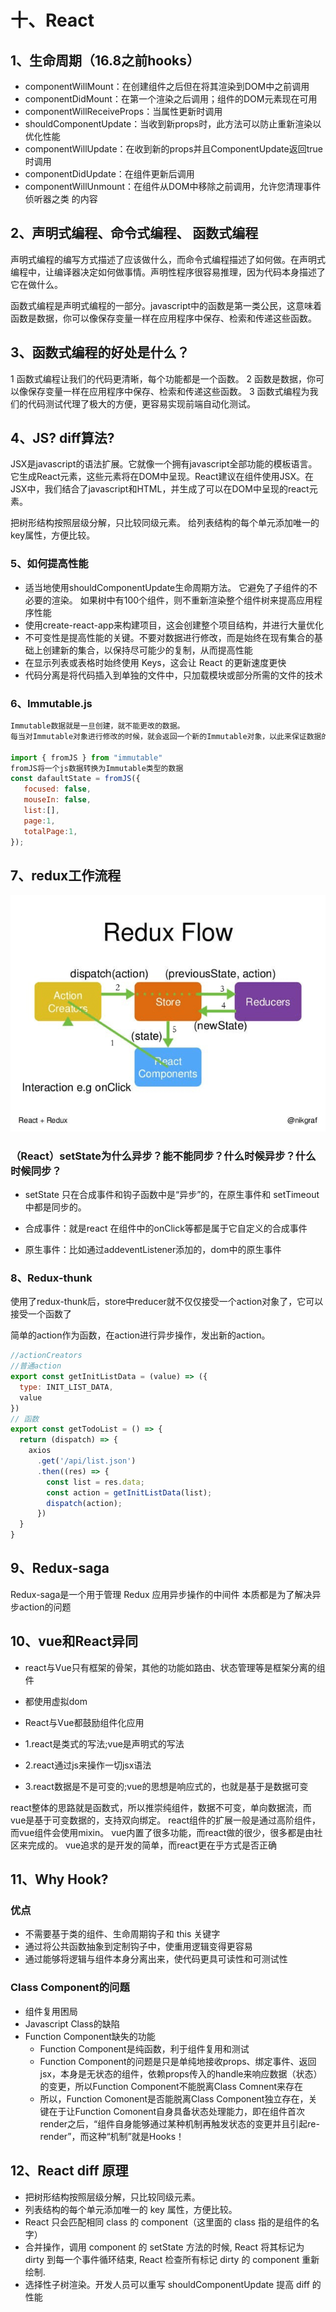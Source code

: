 # 十、React
## 1、生命周期（16.8之前hooks）
- componentWillMount：在创建组件之后但在将其渲染到DOM中之前调用
- componentDidMount：在第一个渲染之后调用；组件的DOM元素现在可用
- componentWillReceiveProps：当属性更新时调用
- shouldComponentUpdate：当收到新props时，此方法可以防止重新渲染以优化性能
- componentWillUpdate：在收到新的props并且ComponentUpdate返回true时调用
- componentDidUpdate：在组件更新后调用
- componentWillUnmount：在组件从DOM中移除之前调用，允许您清理事件侦听器之类
的内容
  

## 2、声明式编程、命令式编程、 函数式编程
声明式编程的编写方式描述了应该做什么，而命令式编程描述了如何做。在声明式编程中，让编译器决定如何做事情。声明性程序很容易推理，因为代码本身描述了它在做什么。

函数式编程是声明式编程的一部分。javascript中的函数是第一类公民，这意味着函数是数据，你可以像保存变量一样在应用程序中保存、检索和传递这些函数。

## 3、函数式编程的好处是什么？
1 函数式编程让我们的代码更清晰，每个功能都是一个函数。
2 函数是数据，你可以像保存变量一样在应用程序中保存、检索和传递这些函数。
3 函数式编程为我们的代码测试代理了极大的方便，更容易实现前端自动化测试。 


## 4、JS? diff算法?
JSX是javascript的语法扩展。它就像一个拥有javascript全部功能的模板语言。它生成React元素，这些元素将在DOM中呈现。React建议在组件使用JSX。在JSX中，我们结合了javascript和HTML，并生成了可以在DOM中呈现的react元素。

把树形结构按照层级分解，只比较同级元素。
给列表结构的每个单元添加唯一的key属性，方便比较。

### 5、如何提高性能
 - 适当地使用shouldComponentUpdate生命周期方法。 它避免了子组件的不必要的渲染。 如果树中有100个组件，则不重新渲染整个组件树来提高应用程序性能
 - 使用create-react-app来构建项目，这会创建整个项目结构，并进行大量优化
 - 不可变性是提高性能的关键。不要对数据进行修改，而是始终在现有集合的基础上创建新的集合，以保持尽可能少的复制，从而提高性能
 - 在显示列表或表格时始终使用 Keys，这会让 React 的更新速度更快
 - 代码分离是将代码插入到单独的文件中，只加载模块或部分所需的文件的技术


### 6、Immutable.js
 ```js
Immutable数据就是一旦创建，就不能更改的数据。
每当对Immutable对象进行修改的时候，就会返回一个新的Immutable对象，以此来保证数据的不可变

import { fromJS } from "immutable"
fromJS将一个js数据转换为Immutable类型的数据
const dafaultState = fromJS({
    focused: false,
    mouseIn: false,
    list:[],
    page:1,
    totalPage:1,
});

 ```
 ## 7、redux工作流程

 ![dd](../images/redux.jpg)

 ### （React）setState为什么异步？能不能同步？什么时候异步？什么时候同步？
- setState 只在合成事件和钩子函数中是“异步”的，在原生事件和 setTimeout 中都是同步的。

- 合成事件：就是react 在组件中的onClick等都是属于它自定义的合成事件

- 原生事件：比如通过addeventListener添加的，dom中的原生事件

### 8、Redux-thunk
使用了redux-thunk后，store中reducer就不仅仅接受一个action对象了，它可以接受一个函数了

简单的action作为函数，在action进行异步操作，发出新的action。

```js
//actionCreators
//普通action
export const getInitListData = (value) => ({
  type: INIT_LIST_DATA,
  value
})
// 函数
export const getTodoList = () => {
  return (dispatch) => {
    axios
      .get('/api/list.json')
      .then((res) => {
        const list = res.data;
        const action = getInitListData(list);
        dispatch(action);
      })
  }
}
```


## 9、Redux-saga
Redux-saga是一个用于管理 Redux 应用异步操作的中间件
本质都是为了解决异步action的问题

## 10、vue和React异同
- react与Vue只有框架的骨架，其他的功能如路由、状态管理等是框架分离的组件
- 都使用虚拟dom
- React与Vue都鼓励组件化应用

- 1.react是类式的写法;vue是声明式的写法
- 2.react通过js来操作一切jsx语法
- 3.react数据是不是可变的;vue的思想是响应式的，也就是基于是数据可变


react整体的思路就是函数式，所以推崇纯组件，数据不可变，单向数据流，而vue是基于可变数据的，支持双向绑定。
react组件的扩展一般是通过高阶组件，而vue组件会使用mixin。
vue内置了很多功能，而react做的很少，很多都是由社区来完成的。
vue追求的是开发的简单，而react更在乎方式是否正确


## 11、Why Hook?
### 优点
- 不需要基于类的组件、生命周期钩子和 this 关键字
- 通过将公共函数抽象到定制钩子中，使重用逻辑变得更容易
- 通过能够将逻辑与组件本身分离出来，使代码更具可读性和可测试性

### Class Component的问题
- 组件复用困局
- Javascript Class的缺陷
- Function Component缺失的功能
  - Function Component是纯函数，利于组件复用和测试
  - Function Component的问题是只是单纯地接收props、绑定事件、返回jsx，本身是无状态的组件，依赖props传入的handle来响应数据（状态）的变更，所以Function Component不能脱离Class Comnent来存在
  - 所以，Function Comonent是否能脱离Class Component独立存在，关键在于让Function Comonent自身具备状态处理能力，即在组件首次render之后，“组件自身能够通过某种机制再触发状态的变更并且引起re-render”，而这种“机制”就是Hooks！ 

 ## 12、React diff 原理
  - 把树形结构按照层级分解，只比较同级元素。
- 列表结构的每个单元添加唯一的 key 属性，方便比较。
- React 只会匹配相同 class 的 component（这里面的 class 指的是组件的名字）
- 合并操作，调用 component 的 setState 方法的时候, React 将其标记为 dirty 到每一个事件循环结束, React 检查所有标记 dirty 的 component 重新绘制.
- 选择性子树渲染。开发人员可以重写 shouldComponentUpdate 提高 diff 的性能

